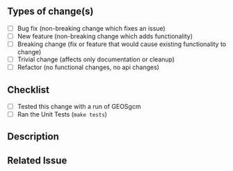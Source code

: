 ## Types of change(s)
- [ ] Bug fix (non-breaking change which fixes an issue)
- [ ] New feature (non-breaking change which adds functionality)
- [ ] Breaking change (fix or feature that would cause existing functionality to change)
- [ ] Trivial change (affects only documentation or cleanup)
- [ ] Refactor (no functional changes, no api changes)

## Checklist
- [ ] Tested this change with a run of GEOSgcm
- [ ] Ran the Unit Tests (`make tests`)

## Description

## Related Issue

